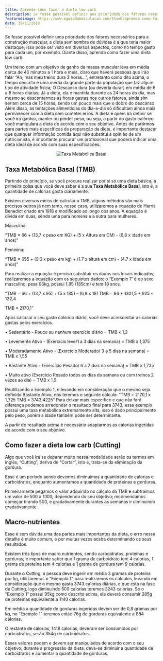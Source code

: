 ```yaml
---
title: Aprenda como fazer a dieta low carb
description: Se fosse possível definir uma prioridade dos fatores necessários para a construção muscular, a dieta sem sombra de dúvidas é a que teria maior destaque; Sabendo disso, aprenda <b>como fazer uma dieta low carb</b>.
featuredimage: https://www.oguiadamusculacao.com/thumb/aprenda-como-fazer-a-dieta-low-carb.png
data: 29/11/2018
---
```

<p>Se fosse possível definir uma prioridade dos fatores necessários para a construção muscular, a dieta sem sombra de dúvidas é a que teria maior destaque; isso pode ser visto em diversos aspectos, como no tempo gasto para cada um, por exemplo. Diante disso, aprenda como fazer uma dieta low carb.</p>
<p>Um treino com um objetivo de ganho de massa muscular leva em média cerca de 40 minutos a 1 hora e meia, claro que haverá pessoas que irão falar “Ah, mas meu treino dura 3 horas...”, entretanto como dito acima, o tempo descrito é uma média da grande parte da população que faz algum tipo de atividade física; O Descanso dura (ou deveria durar) em média de 6 a 8 horas diárias; Já a dieta, ela é mantida durante as 24 horas do dia, mas mesmo se descontarmos as horas gastas nos outros fatores, ainda sim seriam cerca de 15 horas, sendo um pouco mais que o dobro do descanso. Além disso, as tentações alimentícias do dia-a-dia só dificultam ainda mais permanecer com a dieta sem cometer erros. A dieta é quem irá definir se você irá ganhar, manter ou perder peso, ou seja, a partir do gasto calórico você manipulará a dieta de acordo com o seu objetivo. Antes de partirmos para partes mais especificas da preparação da dieta, é importante destacar que qualquer informação contida aqui não substitui a opinião de um nutricionista, é importante procurar um profissional que poderá indicar uma dieta ideal de acordo com suas especificações.</p>
<center><img class="post-image" src="https://i.imgur.com/cQAcFaN.png" alt="Taxa Metabolica Basal"/></center>
<h2>Taxa Metabólica Basal (TMB) </h2>
<p>Partindo do princípio, se você procura realizar por si só uma dieta básica, a primeira coisa que você deve saber é a sua <b>Taxa Metabólica Basal</b>, isto é, a quantidade de calorias gasta diariamente. </p>
<p>Existem diversos meios de calcular a TMB, alguns métodos são mais precisos outros já nem tanto, nesse caso, utilizaremos a equação de Harris Benedict criado em 1918 e modificado ao longo dos anos. A equação é dívida em duas, sendo uma para homens e a outra para mulheres.</p>
<p>Masculina: </p>
<p>“TMB = 66 + (13,7 x peso em KG) + (5 x Altura em CM) - (6,8 x idade em anos)” </p>
<p>Feminina: </p>
<p>“TMB = 655 + (9.6 x peso em kg) + (1.7 x altura em cm) - (4.7 x idade em anos)”</p>
<p>Para realizar a equação é preciso substituir os dados nos locais indicados; realizaremos a equação com os seguintes dados: o “Exemplo 1” é do sexo masculino, pesa 96kg, possui 1,85 (185cm) e tem 18 anos.</p>
<p>“TMB = 66 + (13,7 x 95) + (5 x 185) – (6,8 x 18) TMB = 66 + 1301,5 + 925 - 122,4 </p>
<p>TMB = 2170,1”</p>
<p>Após calcular o seu gasto calórico diário, você deve acrescentar as calorias gastas pelos exercícios.</p>
<p>• Sedentário - Pouco ou nenhum exercício diário = TMB x 1,2 </p>
<p>• Levemente Ativo - (Exercício leve/1 a 3 dias na semana) = TMB x 1,375 </p>
<p>• Moderadamente Ativo - (Exercício Moderado/ 3 a 5 dias na semana) = TMB x 1,55 </p>
<p>• Bastante Ativo - (Exercício Pesado/ 6 a 7 dias na semana) = TMB x 1,725 </p>
<p>• Muito ativo (Exercício Pesado todos os dias da semana ou com treinos 2 vezes ao dia) = TMB x 1,9</p>
<p>Reutilizando o Exemplo 1, e levando em consideração que o mesmo seja definido Bastante Ativo, nós teremos o seguinte cálculo: “TMB = 2170,1 x 1,725 TMB = 3743,4225” Para deixar mais especifico e que não fará diferença podemos arredondar o resultado final para 3743, esse exemplo possui uma taxa metabólica extremamente alta, isso é dado principalmente pelo peso, porém a idade também pode ser determinante.</p>
<p>A partir do resultado acima é necessário adaptarmos as calorias ingeridas de acordo com o seu objetivo.</p>
<div>
<script async src="//pagead2.googlesyndication.com/pagead/js/adsbygoogle.js"></script>
<!-- Anuncio no texto -->
<ins class="adsbygoogle"
     style="display:block"
     data-ad-client="ca-pub-2816982644079927"
     data-ad-slot="6125590388"
     data-ad-format="auto"
     data-full-width-responsive="true"></ins>
<script>
(adsbygoogle = window.adsbygoogle || []).push({});
</script></div>
<h2>Como fazer a dieta low carb (Cutting)</h2>
<p>Algo que você irá se deparar muito nessa modalidade serão os termos em inglês, “Cutting”, deriva de “Cortar”, isto é, trata-se da eliminação da gordura.</p>
<p>Esse é um período aonde devemos diminuímos a quantidade de calorias e carboidratos, enquanto aumentamos a quantidade de proteínas e gorduras.</p>
<p>Primeiramente pegamos o valor adquirido no cálculo da TMB e subtraímos um valor de 500 a 1000, dependendo do seu objetivo; recomendamos começar tirando 500, e gradativamente durantes as semanas ir diminuindo gradativamente.</p>
<h2>Macro-nutrientes</h2>
<p>Esse é sem dúvida uma das partes mais importantes da dieta, o erro nesse detalhe é muito comum, e por muitas vezes acaba determinando os seus resultados. </p>
<p>Existem três tipos de macro nutrientes, sendo carboidratos, proteínas e gorduras; é importante saber que 1 grama de carboidrato tem 4 calorias, 1 grama de proteína tem 4 calorias e 1 grama de gordura tem 9 calorias. </p>
<p>Durante o Cutting, a pessoa deve ingerir em média 3 gramas de proteína por kg, utilizaremos o “Exemplo 1” para realizarmos os cálculos, levando em consideração que o mesmo gasta 3743 calorias diárias, e que está na fase de Cutting, logo diminuindo 500 calorias teremos 3243 calorias. Se o “Exemplo 1” possuí 95kg como descrito acima, ele deverá consumir 285g de proteínas equivalente a 1140 calorias.</p>
<p>Em média a quantidade de gorduras ingeridas devem ser de 0,8 gramas por kg, no “Exemplo 1” teremos então 76g de gorduras equivalente a 684 calorias. </p>
<p>O restante de calorias, 1419 calorias, deveram ser consumidos por carboidratos, serão 354g de carboidratos. </p>
<p>Esses valores podem e devem ser manipulados de acordo com o seu objetivo; durante a progressão da dieta, deve-se diminuir a quantidade de carboidratos e aumentar a quantidade de gorduras.</p>
